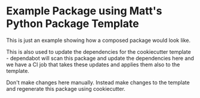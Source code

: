 # Example Package using Matt's Python Package Template

This is just an example showing how a composed package would look like.

This is also used to update the dependencies for the cookiecutter template - dependabot will scan this package and update the dependencies here and we have a CI job that takes these updates and applies them also to the template.

Don't make changes here manually. Instead make changes to the template and regenerate this package using cookiecutter.
